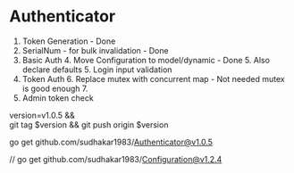 # Authenticator

1. Token Generation  - Done
2. SerialNum - for bulk invalidation - Done
3. Basic Auth
   4. Move Configuration to model/dynamic - Done
      5. Also declare defaults
   5. Login input validation
5. Token Auth
   6. Replace mutex with concurrent map - Not needed mutex is good enough
   7. 
8. Admin token check





version=v1.0.5 && \
git tag $version && git push origin $version  



go get github.com/sudhakar1983/Authenticator@v1.0.5

// go get github.com/sudhakar1983/Configuration@v1.2.4